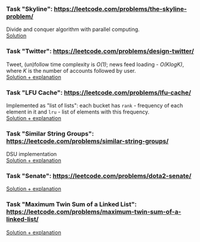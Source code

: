 ### Task "Skyline": https://leetcode.com/problems/the-skyline-problem/

Divide and conquer algorithm with parallel computing.  
<a href="https://leetcode.com/problems/the-skyline-problem/discuss/1823283/The-Fastest-Go-Solution-(12-ms-100-7.1-MB-75)">
Solution</a>

### Task "Twitter": https://leetcode.com/problems/design-twitter/

Tweet, (un)follow time complexity is *O(1)*; news feed loading - *O(KlogK)*, where *K* is the number of accounts
followed by user.  
<a href="https://leetcode.com/problems/design-twitter/discuss/1826375/Real-Life-Go-Solution-(100-beats)">
Solution + explanation</a>

### Task "LFU Cache": https://leetcode.com/problems/lfu-cache/

Implemented as "list of lists": each bucket has `rank` - frequency of each element in it and `lru` - list of elements
with this frequency.  
<a href="https://leetcode.com/problems/lfu-cache/discuss/1840101/Go-%22list-of-lists%22-solution-(488-ms-~-96-beats)-with-explanation">
Solution + explanation</a>

### Task "Similar String Groups": https://leetcode.com/problems/similar-string-groups/

DSU implementation  
<a href="https://leetcode.com/problems/similar-string-groups/solutions/3463782/fast-simple-solution-with-union-find-golang-3-ms/">
Solution + explanation</a>

### Task "Senate": https://leetcode.com/problems/dota2-senate/
<a href="https://leetcode.com/problems/dota2-senate/solutions/3484371/simple-greedy-queue-based-algorithm-detailed-explanation-go-100-beats/">Solution + explanation</a>

### Task "Maximum Twin Sum of a Linked List": https://leetcode.com/problems/maximum-twin-sum-of-a-linked-list/
<a href="[https://leetcode.com/problems/dota2-senate/solutions/3484371/simple-greedy-queue-based-algorithm-detailed-explanation-go-100-beats/](https://leetcode.com/problems/maximum-twin-sum-of-a-linked-list/solutions/3533865/go-javascript-two-approaches-recursion-stack/)">Solution + explanation</a>
